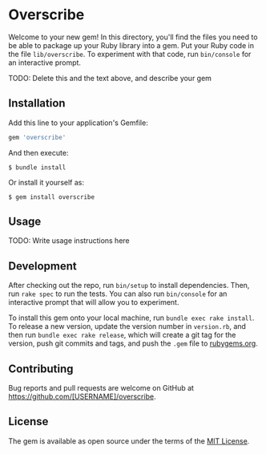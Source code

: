 # Overscribe

Welcome to your new gem! In this directory, you'll find the files you need to be able to package up your Ruby library into a gem. Put your Ruby code in the file `lib/overscribe`. To experiment with that code, run `bin/console` for an interactive prompt.

TODO: Delete this and the text above, and describe your gem

## Installation

Add this line to your application's Gemfile:

```ruby
gem 'overscribe'
```

And then execute:

    $ bundle install

Or install it yourself as:

    $ gem install overscribe

## Usage

TODO: Write usage instructions here

## Development

After checking out the repo, run `bin/setup` to install dependencies. Then, run `rake spec` to run the tests. You can also run `bin/console` for an interactive prompt that will allow you to experiment.

To install this gem onto your local machine, run `bundle exec rake install`. To release a new version, update the version number in `version.rb`, and then run `bundle exec rake release`, which will create a git tag for the version, push git commits and tags, and push the `.gem` file to [rubygems.org](https://rubygems.org).

## Contributing

Bug reports and pull requests are welcome on GitHub at https://github.com/[USERNAME]/overscribe.


## License

The gem is available as open source under the terms of the [MIT License](https://opensource.org/licenses/MIT).
